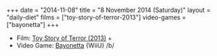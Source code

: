 +++
date = "2014-11-08"
title = "8 November 2014 (Saturday)"
layout = "daily-diet"
films = ["toy-story-of-terror-2013"]
video-games = ["bayonetta"]
+++


* Film: [Toy Story of Terror (2013)](/films/toy-story-of-terror-2013) +
* Video Game: [Bayonetta](/video-games/bayonetta) {WiiU} /b/